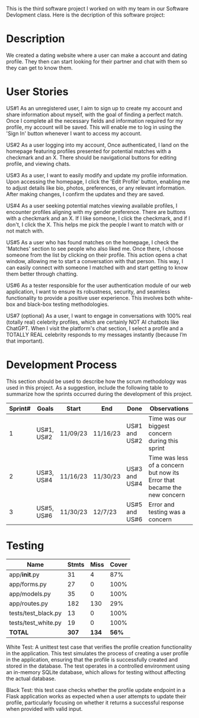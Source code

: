 This is the third software project I worked on with my team in our Software Devlopment class. Here is the decription of this software project:

# Description
We created a dating website where a user can make a account and dating profile. They then can start looking for their partner and chat with them so they can get to know them. 
# User Stories

US#1
As an unregistered user, I aim to sign up to create my account and share information about myself, with the goal of finding a perfect match. Once I complete all the necessary fields and information required for my profile, my account will be saved. This will enable me to log in using the 'Sign In' button whenever I want to access my account.

US#2
As a user logging into my account, Once authenticated, I land on the homepage featuring profiles presented for potential matches with a checkmark and an X. There should be navigational buttons for editing profile, and viewing chats.

US#3
As a user, I want to easily modify and update my profile information. Upon accessing the homepage, I click the 'Edit Profile' button, enabling me to adjust details like bio, photos, preferences, or any relevant information. After making changes, I confirm the updates and they are saved.

US#4
As a user seeking potential matches viewing available profiles, I encounter profiles aligning with my gender preference. There are buttons with a checkmark and an X. If I like someone, I click the checkmark, and if I don't, I click the X. This helps me pick the people I want to match with or not match with.

US#5
As a user who has found matches on the homepage, I check the 'Matches' section to see people who also liked me. Once there, I choose someone from the list by clicking on their profile. This action opens a chat window, allowing me to start a conversation with that person. This way, I can easily connect with someone I matched with and start getting to know them better through chatting.

US#6
As a tester responsible for the user authentication module of our web application, I want to ensure its robustness, security, and seamless functionality to provide a positive user experience. This involves both white-box and black-box testing methodologies.

US#7 (optional)
As a user, I want to engage in conversations with 100% real (totally real) celebrity profiles, which are certainly NOT AI chatbots like ChatGPT. When I visit the platform's chat section, I select a profile and a TOTALLY REAL celebrity responds to my messages instantly (because I’m that important).

# Development Process
This section should be used to describe how the scrum methodology was used in this project. As a suggestion, include the following table to summarize how the sprints occurred during the development of this project.

|Sprint#|Goals|Start|End|Done|Observations|
|---|---|---|---|---|---|
|1|US#1, US#2|11/09/23|11/16/23|US#1 and US#2|Time was our biggest concern during this sprint|
|2|US#3, US#4|11/16/23|11/30/23|US#3 and US#4|Time was less of a concern but now its Error that became the new concern|
|3|US#5, US#6|11/30/23|12/7/23|US#5 and US#6|Error and testing was a concern|

# Testing 
| Name                  | Stmts | Miss | Cover |
|-----------------------|-------|------|-------|
| app/__init__.py       | 31    | 4    | 87%   |
| app/forms.py          | 27    | 0    | 100%  |
| app/models.py         | 35    | 0    | 100%  |
| app/routes.py         | 182   | 130  | 29%   |
| tests/test_black.py   | 13    | 0    | 100%  |
| tests/test_white.py   | 19    | 0    | 100%  |
| **TOTAL**             | **307**| **134**| **56%**|

White Test:
A unittest test case that verifies the profile creation functionality in the application. This test simulates the process of creating a user profile in the application, ensuring that the profile is successfully created and stored in the database. The test operates in a controlled environment using an in-memory SQLite database, which allows for testing without affecting the actual database.

Black Test:
this test case checks whether the profile update endpoint in a Flask application works as expected when a user attempts to update their profile, particularly focusing on whether it returns a successful response when provided with valid input.
